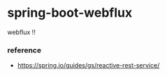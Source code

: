 # spring-boot-webflux

webflux !! 


### reference 
- https://spring.io/guides/gs/reactive-rest-service/
